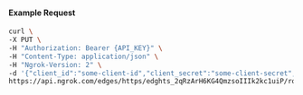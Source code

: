 <!-- Code generated for API Clients. DO NOT EDIT. -->

#### Example Request

```bash
curl \
-X PUT \
-H "Authorization: Bearer {API_KEY}" \
-H "Content-Type: application/json" \
-H "Ngrok-Version: 2" \
-d '{"client_id":"some-client-id","client_secret":"some-client-secret","enabled":true,"issuer":"https://accounts.google.com","scopes":["profile"]}' \
https://api.ngrok.com/edges/https/edghts_2qRzArH6KG4QmzsoIIIk2kc1uiP/routes/edghtsrt_2qRzAn0tCjyHi9vq8GAhERA4h2F/oidc
```
